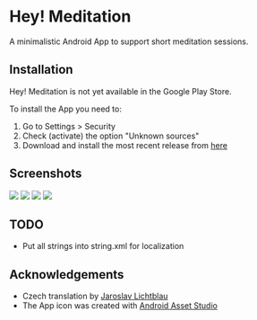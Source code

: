 Hey! Meditation
===============

A minimalistic Android App to support short meditation sessions.

Installation
------------

Hey! Meditation is not yet available in the Google Play Store.

To install the App you need to:

 1. Go to Settings > Security
 2. Check (activate) the option "Unknown sources"
 3. Download and install the most recent release from [here](https://github.com/ooz/HeyMeditation/raw/master/releases/HeyMeditation_v1.0.1.apk)

Screenshots
-----------

![](https://raw.githubusercontent.com/ooz/HeyMeditation/master/screenshots/Screenshot_2014-05-30-16-37-44.png)
![](https://raw.githubusercontent.com/ooz/HeyMeditation/master/screenshots/Screenshot_2014-05-30-16-37-51.png)
![](https://raw.githubusercontent.com/ooz/HeyMeditation/master/screenshots/Screenshot_2014-05-30-16-37-54.png)
![](https://raw.githubusercontent.com/ooz/HeyMeditation/master/screenshots/Screenshot_2014-05-30-16-38-15.png)

TODO
----

 * Put all strings into string.xml for localization

Acknowledgements
----------------

 * Czech translation by [Jaroslav Lichtblau](https://github.com/svetlemodry)
 * The App icon was created with [Android Asset Studio](http://romannurik.github.io/AndroidAssetStudio/index.html)
